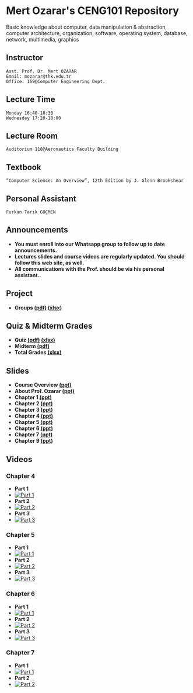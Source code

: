 # Mert Ozarar's CENG101 Repository

Basic knowledge about computer, data manipulation & abstraction,
computer architecture, organization, software,
operating system, database, network, multimedia, graphics

## Instructor
```
Asst. Prof. Dr. Mert ÖZARAR
Email: mozarar@thk.edu.tr
Office: 169@Computer Engineering Dept.
```

## Lecture Time
```
Monday 16:40-18:30
Wednesday 17:20-18:00
```
## Lecture Room
```
Auditorium 118@Aeronautics Faculty Building
```
## Textbook
```
“Computer Science: An Overview”, 12th Edition by J. Glenn Brookshear
```
## Personal Assistant
```
Furkan Tarık GÖÇMEN
```

## Announcements
* **You must enroll into our Whatsapp group to follow up to date announcements.**
* **Lectures slides and course videos are regularly updated. You should follow this web site, as well.**
* **All communications with the Prof. should be via his personal assistant..**

## Project
* **Groups [(pdf)](https://github.com/furkantarikgocmen/CENG101/blob/master/Project_Groups.pdf) [(xlsx)](https://github.com/furkantarikgocmen/CENG101/blob/master/Project_Groups.xlsx?raw=true)**

## Quiz & Midterm Grades
* **Quiz [(pdf)](https://github.com/furkantarikgocmen/CENG101/blob/master/notlarver1.pdf) [(xlsx)](https://github.com/furkantarikgocmen/CENG101/blob/master/notlarver1.xlsx?raw=true)**
* **Midterm [(pdf)](https://github.com/furkantarikgocmen/CENG101/blob/master/Grades.pdf)**
* **Total Grades [(xlsx)](https://github.com/furkantarikgocmen/CENG101/blob/master/ceng101grades.xlsx?raw=true)**

## Slides
* **Course Overview [(ppt)](https://github.com/furkantarikgocmen/CENG101/raw/master/ppts/Course%20Overview.ppt)**
* **About Prof. Ozarar [(ppt)](https://github.com/furkantarikgocmen/CENG101/raw/master/ppts/About%20Prof%20Ozarar.pptx)**
* **Chapter 1 [(ppt)](https://github.com/furkantarikgocmen/CENG101/raw/master/ppts/Chapter%201.ppt)**
* **Chapter 2 [(ppt)](https://github.com/furkantarikgocmen/CENG101/raw/master/ppts/Chapter%202.ppt)**
* **Chapter 3 [(ppt)](https://github.com/furkantarikgocmen/CENG101/raw/master/ppts/Chapter%203.ppt)**
* **Chapter 4 [(ppt)](https://github.com/furkantarikgocmen/CENG101/raw/master/ppts/Chapter%204.ppt)**
* **Chapter 5 [(ppt)](https://github.com/furkantarikgocmen/CENG101/raw/master/ppts/Chapter%205.ppt)**
* **Chapter 6 [(ppt)](https://github.com/furkantarikgocmen/CENG101/raw/master/ppts/Chapter%206.ppt)**
* **Chapter 7 [(ppt)](https://github.com/furkantarikgocmen/CENG101/raw/master/ppts/Chapter%207.ppt)**
* **Chapter 9 [(ppt)](https://github.com/furkantarikgocmen/CENG101/raw/master/ppts/Chapter%209.ppt)**

## Videos
### Chapter 4
* **Part 1**
* [![Part 1](https://img.youtube.com/vi/00H7yqS_h6c/0.jpg)](https://www.youtube.com/watch?v=00H7yqS_h6c)
* **Part 2**
* [![Part 2](https://img.youtube.com/vi/akC-Gp6jrxk/0.jpg)](https://www.youtube.com/watch?v=akC-Gp6jrxk)
* **Part 3**
* [![Part 3](https://img.youtube.com/vi/ag-nYjiPWOc/0.jpg)](https://www.youtube.com/watch?v=ag-nYjiPWOc)

### Chapter 5
* **Part 1**
* [![Part 1](https://img.youtube.com/vi/DK3a2Y2poyY/0.jpg)](https://www.youtube.com/watch?v=DK3a2Y2poyY)
* **Part 2**
* [![Part 2](https://img.youtube.com/vi/73AIodK6w14/0.jpg)](https://www.youtube.com/watch?v=73AIodK6w14)
* **Part 3**
* [![Part 3](https://img.youtube.com/vi/2oxsNr-UpE0/0.jpg)](https://www.youtube.com/watch?v=2oxsNr-UpE0)

### Chapter 6
* **Part 1**
* [![Part 1](https://img.youtube.com/vi/eZ8xJ0slzis/0.jpg)](https://www.youtube.com/watch?v=eZ8xJ0slzis)
* **Part 2**
* [![Part 2](https://img.youtube.com/vi/BYnjtVJJRZU/0.jpg)](https://www.youtube.com/watch?v=BYnjtVJJRZU)
* **Part 3**
* [![Part 3](https://img.youtube.com/vi/rbdtSVDOrTA/0.jpg)](https://www.youtube.com/watch?v=rbdtSVDOrTA)

### Chapter 7
* **Part 1**
* [![Part 1](https://img.youtube.com/vi/C4jQr_-MUrs/0.jpg)](https://www.youtube.com/watch?v=C4jQr_-MUrs)
* **Part 2**
* [![Part 2](https://img.youtube.com/vi/l3ldZeTX0j8/0.jpg)](https://www.youtube.com/watch?v=l3ldZeTX0j8)

